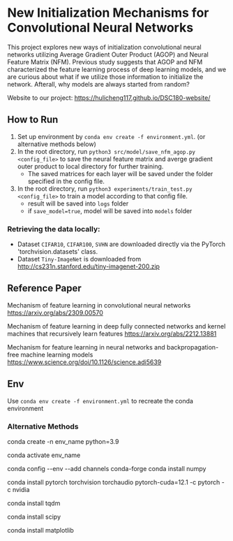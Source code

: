 # New Initialization Mechanisms for Convolutional Neural Networks

This project explores new ways of initialization convolutional neural networks utilizing Average Gradient Outer Product (AGOP) and Neural Feature Matrix (NFM). 
Previous study suggests that AGOP and NFM characterized the feature learning process of deep learning models, and we are curious about what if we utilize those 
information to initialize the network. Afterall, why models are always started from random? 

Website to our project: https://hulicheng117.github.io/DSC180-website/

## How to Run
1. Set up environment by `conda env create -f environment.yml`. (or alternative methods below)
2. In the root directory, run `python3 src/model/save_nfm_agop.py <config_file>` to save the neural feature matrix and averge gradient outer product to local directory for further training.
   - The saved matrices for each layer will be saved under the folder specified in the config file.
3. In the root directory, run `python3 experiments/train_test.py <config_file>` to train a model according to that config file.
   - result will be saved into `logs` folder
   - if `save_model=true`, model will be saved into `models` folder

### Retrieving the data locally: 
- Dataset `CIFAR10`, `CIFAR100`, `SVHN` are downloaded directly via the PyTorch 'torchvision.datasets' class.
- Dataset `Tiny-ImageNet` is downloaded from http://cs231n.stanford.edu/tiny-imagenet-200.zip

## Reference Paper

Mechanism of feature learning in convolutional neural networks
https://arxiv.org/abs/2309.00570 

Mechanism of feature learning in deep fully connected networks and kernel machines that recursively learn features
https://arxiv.org/abs/2212.13881

Mechanism for feature learning in neural networks and backpropagation-free machine learning models
https://www.science.org/doi/10.1126/science.adi5639


## Env
Use `conda env create -f environment.yml` to recreate the conda environment

### Alternative Methods

conda create -n env_name python=3.9

conda activate env_name

conda config --env --add channels conda-forge
conda install numpy

conda install pytorch torchvision torchaudio pytorch-cuda=12.1 -c pytorch -c nvidia

conda install tqdm

conda install scipy

conda install matplotlib



